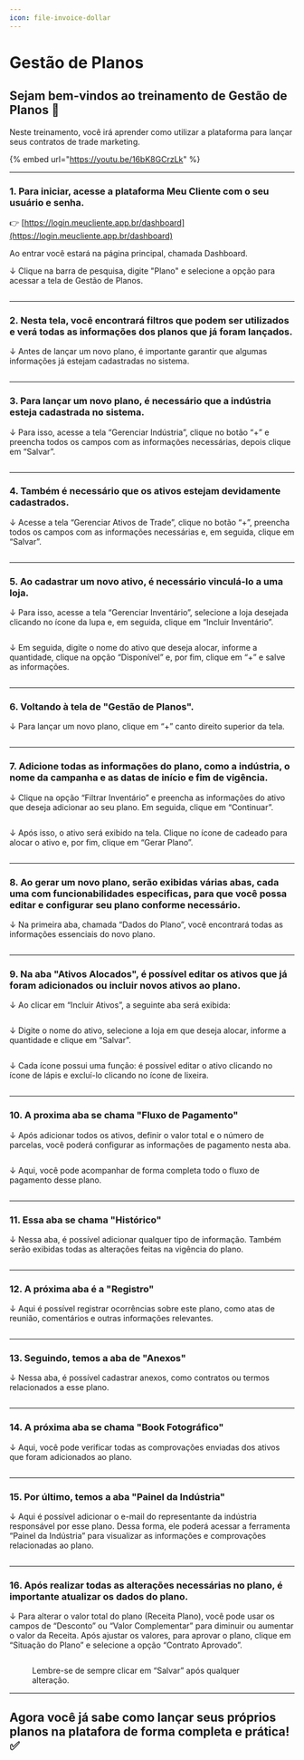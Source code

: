 ```yaml
---
icon: file-invoice-dollar
---
```


# Gestão de Planos

## Sejam bem-vindos ao treinamento de Gestão de Planos 📄

Neste treinamento, você irá aprender como utilizar a plataforma para lançar seus contratos de trade marketing.

{% embed url="https://youtu.be/16bK8GCrzLk" %}

***

### 1. Para iniciar, acesse a plataforma Meu Cliente com o seu usuário e senha.

👉 [https://login.meucliente.app.br/dashboard](https://login.meucliente.app.br/dashboard)

Ao entrar você estará na página principal, chamada Dashboard.

↓ Clique na barra de pesquisa, digite "Plano" e selecione a opção para acessar a tela de Gestão de Planos.

<figure><img src="../.gitbook/assets/1 (3).png" alt=""><figcaption></figcaption></figure>

***

### 2. Nesta tela, você encontrará filtros que podem ser utilizados e verá todas as informações dos planos que já foram lançados.

↓ Antes de lançar um novo plano, é importante garantir que algumas informações já estejam cadastradas no sistema.

<figure><img src="../.gitbook/assets/2 (3).png" alt=""><figcaption></figcaption></figure>

***

### 3. Para lançar um novo plano, é necessário que a indústria esteja cadastrada no sistema.

↓ Para isso, acesse a tela “Gerenciar Indústria”, clique no botão “+” e preencha todos os campos com as informações necessárias, depois clique em “Salvar”.

<figure><img src="../.gitbook/assets/3 (2).png" alt=""><figcaption></figcaption></figure>

***

### 4. Também é necessário que os ativos estejam devidamente cadastrados.

↓ Acesse a tela “Gerenciar Ativos de Trade”, clique no botão “+”, preencha todos os campos com as informações necessárias e, em seguida, clique em “Salvar”.

<figure><img src="../.gitbook/assets/4 (3).png" alt=""><figcaption></figcaption></figure>

***

### 5. Ao cadastrar um novo ativo, é necessário vinculá-lo a uma loja.

↓ Para isso, acesse a tela “Gerenciar Inventário”, selecione a loja desejada clicando no ícone da lupa e, em seguida, clique em “Incluir Inventário”.

<figure><img src="../.gitbook/assets/5.1.png" alt=""><figcaption></figcaption></figure>

↓ Em seguida, digite o nome do ativo que deseja alocar, informe a quantidade, clique na opção “Disponível” e, por fim, clique em “+” e salve as informações.

<figure><img src="../.gitbook/assets/5.2.png" alt=""><figcaption></figcaption></figure>

***

### 6. Voltando à tela de "Gestão de Planos".

↓ Para lançar um novo plano, clique em “+” canto direito superior da tela.

<figure><img src="../.gitbook/assets/6 (1) (1).png" alt=""><figcaption></figcaption></figure>

***

### 7. Adicione todas as informações do plano, como a indústria, o nome da campanha e as datas de início e fim de vigência.

↓ Clique na opção “Filtrar Inventário” e preencha as informações do ativo que deseja adicionar ao seu plano. Em seguida, clique em “Continuar”.

<figure><img src="../.gitbook/assets/7.1.png" alt=""><figcaption></figcaption></figure>

↓ Após isso, o ativo será exibido na tela. Clique no ícone de cadeado para alocar o ativo e, por fim, clique em “Gerar Plano”.

<figure><img src="../.gitbook/assets/7.2.png" alt=""><figcaption></figcaption></figure>

***

### 8. Ao gerar um novo plano, serão exibidas várias abas, cada uma com funcionabilidades especificas, para que você possa editar e configurar seu plano conforme necessário.

↓ Na primeira aba, chamada “Dados do Plano”, você encontrará todas as informações essenciais do novo plano.

<figure><img src="../.gitbook/assets/8.png" alt=""><figcaption></figcaption></figure>

***

### 9. Na aba "Ativos Alocados", é possível editar os ativos que já foram adicionados ou incluir novos ativos ao plano.

↓ Ao clicar em “Incluir Ativos”, a seguinte aba será exibida:

<figure><img src="../.gitbook/assets/9..png" alt=""><figcaption></figcaption></figure>

↓ Digite o nome do ativo, selecione a loja em que deseja alocar, informe a quantidade e clique em “Salvar”.

<figure><img src="../.gitbook/assets/9.2.png" alt=""><figcaption></figcaption></figure>

↓ Cada ícone possui uma função: é possível editar o ativo clicando no ícone de lápis e excluí-lo clicando no ícone de lixeira.

<figure><img src="../.gitbook/assets/9.3.png" alt=""><figcaption></figcaption></figure>

***

### 10. A proxima aba se chama "Fluxo de Pagamento"

↓ Após adicionar todos os ativos, definir o valor total e o número de parcelas, você poderá configurar as informações de pagamento nesta aba.

<figure><img src="../.gitbook/assets/10.1.png" alt=""><figcaption></figcaption></figure>

↓ Aqui, você pode acompanhar de forma completa todo o fluxo de pagamento desse plano.

<figure><img src="../.gitbook/assets/10.2.png" alt=""><figcaption></figcaption></figure>

***

### 11. Essa aba se chama "Histórico"

↓ Nessa aba, é possível adicionar qualquer tipo de informação. Também serão exibidas todas as alterações feitas na vigência do plano.

<figure><img src="../.gitbook/assets/11.png" alt=""><figcaption></figcaption></figure>

***

### 12. A próxima aba é a "Registro"

↓ Aqui é possível registrar ocorrências sobre este plano, como atas de reunião, comentários e outras informações relevantes.

<figure><img src="../.gitbook/assets/12.png" alt=""><figcaption></figcaption></figure>

***

### 13. Seguindo, temos a aba de "Anexos"

↓ Nessa aba, é possível cadastrar anexos, como contratos ou termos relacionados a esse plano.

<figure><img src="../.gitbook/assets/13.png" alt=""><figcaption></figcaption></figure>

***

### 14. A próxima aba se chama "Book Fotográfico"

↓ Aqui, você pode verificar todas as comprovações enviadas dos ativos que foram adicionados ao plano.

<figure><img src="../.gitbook/assets/14..png" alt=""><figcaption></figcaption></figure>

***

### 15. Por último, temos a aba "Painel da Indústria"

↓ Aqui é possível adicionar o e-mail do representante da indústria responsável por esse plano. Dessa forma, ele poderá acessar a ferramenta “Painel da Indústria” para visualizar as informações e comprovações relacionadas ao plano.

<figure><img src="../.gitbook/assets/15.png" alt=""><figcaption></figcaption></figure>

***

### 16. Após realizar todas as alterações necessárias no plano, é importante atualizar os dados do plano.

↓ Para alterar o valor total do plano (Receita Plano), você pode usar os campos de “Desconto” ou “Valor Complementar” para diminuir ou aumentar o valor da Receita. Após ajustar os valores, para aprovar o plano, clique em “Situação do Plano” e selecione a opção “Contrato Aprovado”.

<figure><img src="../.gitbook/assets/16.png" alt=""><figcaption><p>Lembre-se de sempre clicar em “Salvar” após qualquer alteração.</p></figcaption></figure>

***

## Agora você já sabe como lançar seus próprios planos na platafora de forma completa e prática! ✅
